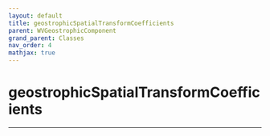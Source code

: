 ```yaml
---
layout: default
title: geostrophicSpatialTransformCoefficients
parent: WVGeostrophicComponent
grand_parent: Classes
nav_order: 4
mathjax: true
---
```


#  geostrophicSpatialTransformCoefficients




---

